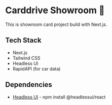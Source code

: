 # Carddrive Showroom 🚗

This is showroom card project build with Next.js.

<!-- Image Section -->

<!-- Timeline (10:58) -->

## Tech Stack

-  Next.js
-  Tailwind CSS
-  Headless UI
-  RapidAPI (for car data)

## Dependencies

-  [Headless UI](https://headlessui.dev/) - npm install @headlessui/react
